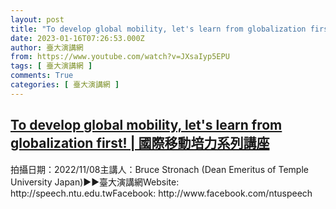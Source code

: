 ```yaml
---
layout: post
title: "To develop global mobility, let's learn from globalization first! | 國際移動培力系列講座"
date: 2023-01-16T07:26:53.000Z
author: 臺大演講網
from: https://www.youtube.com/watch?v=JXsaIyp5EPU
tags: [ 臺大演講網 ]
comments: True
categories: [ 臺大演講網 ]
---
```

<!--1673854013000-->
[To develop global mobility, let's learn from globalization first! | 國際移動培力系列講座](https://www.youtube.com/watch?v=JXsaIyp5EPU)
------

<div>
拍攝日期：2022/11/08主講人：Bruce Stronach (Dean Emeritus of Temple University Japan)►►臺大演講網Website: http://speech.ntu.edu.twFacebook: http://www.facebook.com/ntuspeech
</div>

